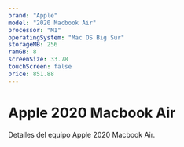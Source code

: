 ```yaml
---
brand: "Apple"
model: "2020 Macbook Air"
processor: "M1"
operatingSystem: "Mac OS Big Sur"
storageMB: 256
ramGB: 8
screenSize: 33.78
touchScreen: false
price: 851.88
---
```


# Apple 2020 Macbook Air

Detalles del equipo Apple 2020 Macbook Air.